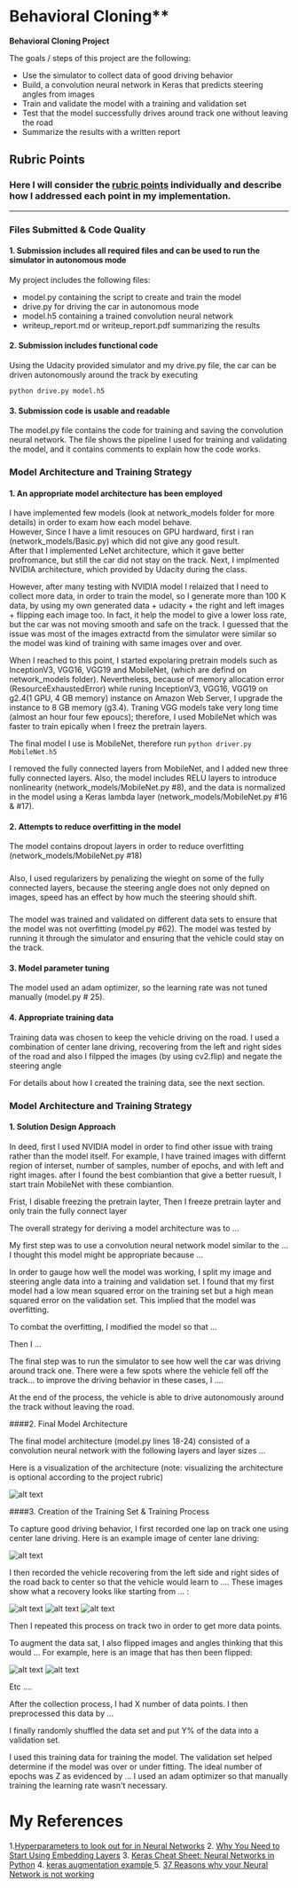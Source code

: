 # Behavioral Cloning** 



**Behavioral Cloning Project**

The goals / steps of this project are the following:
* Use the simulator to collect data of good driving behavior
* Build, a convolution neural network in Keras that predicts steering angles from images
* Train and validate the model with a training and validation set
* Test that the model successfully drives around track one without leaving the road
* Summarize the results with a written report


[//]: # (Image References)

[image1]: ./examples/placeholder.png "Model Visualization"
[image2]: ./examples/placeholder.png "Grayscaling"
[image3]: ./examples/placeholder_small.png "Recovery Image"
[image4]: ./examples/placeholder_small.png "Recovery Image"
[image5]: ./examples/placeholder_small.png "Recovery Image"
[image6]: ./examples/placeholder_small.png "Normal Image"
[image7]: ./examples/placeholder_small.png "Flipped Image"

## Rubric Points
### Here I will consider the [rubric points](https://review.udacity.com/#!/rubrics/432/view) individually and describe how I addressed each point in my implementation.  

---
### Files Submitted & Code Quality

#### 1. Submission includes all required files and can be used to run the simulator in autonomous mode

My project includes the following files:
* model.py containing the script to create and train the model
* drive.py for driving the car in autonomous mode
* model.h5 containing a trained convolution neural network 
* writeup_report.md or writeup_report.pdf summarizing the results

#### 2. Submission includes functional code
Using the Udacity provided simulator and my drive.py file, the car can be driven autonomously around the track by executing 
```
python drive.py model.h5
```

#### 3. Submission code is usable and readable

The model.py file contains the code for training and saving the convolution neural network. The file shows the pipeline I used for training and validating the model, and it contains comments to explain how the code works.

### Model Architecture and Training Strategy

#### 1. An appropriate model architecture has been employed

I have implemented few models (look at network_models folder for more details) in order to exam how each model behave.    
However, Since I have a limit resouces on GPU hardward, first i ran (network_models/Basic.py) which did not give any good result.     
After that I implemented LeNet architecture, which it gave better profromance, but still the car did not stay on the track. Next, I implmented NVIDIA architecture, which provided by Udacity during the class.     

However, after many testing with NVIDIA model I relaized that I need to collect more data, in order to train the model, so I generate more than 100 K data, by using my own generated data + udacity + the right and left images + flipping each image too. In fact, it help the model to give a lower loss rate, but the car was not moving smooth and safe on the track. I guessed that the issue was most of the images extractd from the simulator were similar so the model was kind of training with same images over and over.

When I reached to this point, I started expolaring pretrain models such as InceptionV3, VGG16, VGG19 and MobileNet, (which are defind on network_models folder). 
Nevertheless, because of memory allocation error (ResourceExhaustedError) while runing InceptionV3, VGG16, VGG19 on g2.4(1 GPU, 4 GB memory) instance on Amazon Web Server, I upgrade the instance to 8 GB memory (g3.4). Traning VGG models take very long time (almost an hour four few epoucs); therefore, I used MobileNet which was faster to train epically when I freez the pretrain layers.

The final model I use is MobileNet, therefore run `python driver.py MobileNet.h5`

I removed the fully connected layers from MobileNet, and I added new three fully connected layers. Also,
the model includes RELU layers to introduce nonlinearity (network_models/MobileNet.py #8), and the data is normalized in the model using a Keras lambda layer (network_models/MobileNet.py #16 & #17). 

#### 2. Attempts to reduce overfitting in the model

The model contains dropout layers in order to reduce overfitting (network_models/MobileNet.py #18) 

#####
Also, I used regularizers by penalizing the wieght on some of the fully connected layers, because the steering angle does not only depned on images, speed has an effect by how much the steering should shift.
#####

The model was trained and validated on different data sets to ensure that the model was not overfitting (model.py #62). The model was tested by running it through the simulator and ensuring that the vehicle could stay on the track.

#### 3. Model parameter tuning

The model used an adam optimizer, so the learning rate was not tuned manually (model.py # 25).

#### 4. Appropriate training data

Training data was chosen to keep the vehicle driving on the road. I used a combination of center lane driving, recovering from the left and right sides of the road and also I filpped the images (by using cv2.flip) and negate the steering angle

For details about how I created the training data, see the next section. 

### Model Architecture and Training Strategy

#### 1. Solution Design Approach


In deed, first I used NVIDIA model in order to find other issue with traing rather than the model itself. For example, I have trained images with differnt region of interset, number of samples, number of epochs, and with left and right images. after I found the best combiantion that give a better ruesult, I start train MobileNet with these combiantion.

Frist, I disable freezing the pretrain layter, Then I freeze pretrain layter and only train the fully connect layer 


The overall strategy for deriving a model architecture was to ...

My first step was to use a convolution neural network model similar to the ... I thought this model might be appropriate because ...

In order to gauge how well the model was working, I split my image and steering angle data into a training and validation set. I found that my first model had a low mean squared error on the training set but a high mean squared error on the validation set. This implied that the model was overfitting. 

To combat the overfitting, I modified the model so that ...

Then I ... 

The final step was to run the simulator to see how well the car was driving around track one. There were a few spots where the vehicle fell off the track... to improve the driving behavior in these cases, I ....

At the end of the process, the vehicle is able to drive autonomously around the track without leaving the road.

####2. Final Model Architecture

The final model architecture (model.py lines 18-24) consisted of a convolution neural network with the following layers and layer sizes ...

Here is a visualization of the architecture (note: visualizing the architecture is optional according to the project rubric)

![alt text][image1]

####3. Creation of the Training Set & Training Process

To capture good driving behavior, I first recorded one lap on track one using center lane driving. Here is an example image of center lane driving:

![alt text][image2]

I then recorded the vehicle recovering from the left side and right sides of the road back to center so that the vehicle would learn to .... These images show what a recovery looks like starting from ... :

![alt text][image3]
![alt text][image4]
![alt text][image5]

Then I repeated this process on track two in order to get more data points.

To augment the data sat, I also flipped images and angles thinking that this would ... For example, here is an image that has then been flipped:

![alt text][image6]
![alt text][image7]

Etc ....

After the collection process, I had X number of data points. I then preprocessed this data by ...


I finally randomly shuffled the data set and put Y% of the data into a validation set. 

I used this training data for training the model. The validation set helped determine if the model was over or under fitting. The ideal number of epochs was Z as evidenced by ... I used an adam optimizer so that manually training the learning rate wasn't necessary.

# My References 
1.[Hyperparameters to look out for in Neural Networks](https://www.analyticsvidhya.com/blog/2016/10/tutorial-optimizing-neural-networks-using-keras-with-image-recognition-case-study/#six)
2. [Why You Need to Start Using Embedding Layers](https://medium.com/towards-data-science/deep-learning-4-embedding-layers-f9a02d55ac12)
3. [Keras Cheat Sheet: Neural Networks in Python](https://www.datacamp.com/community/blog/keras-cheat-sheet)
4. [keras augmentation example ](https://gist.github.com/fchollet/0830affa1f7f19fd47b06d4cf89ed44d)
5. [37 Reasons why your Neural Network is not working](https://blog.slavv.com/37-reasons-why-your-neural-network-is-not-working-4020854bd607)